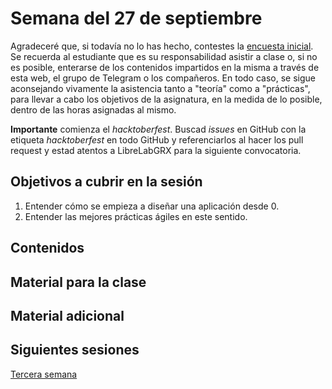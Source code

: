 # Semana del 27 de septiembre

Agradeceré que, si todavía no lo has hecho, contestes la
[encuesta inicial](https://docs.google.com/forms/d/e/1FAIpQLSeRIARhjTikI6X23VAB8TaQpx21BdIjZzxysJFXGI2TUxuEMQ/viewform). Se
recuerda al estudiante que es su responsabilidad asistir a clase o, si
no es posible,
enterarse de los contenidos impartidos en la misma a través de esta
web, el grupo de Telegram o los compañeros. En todo caso, se sigue aconsejando
vivamente la asistencia tanto a "teoría" como a "prácticas", para llevar a cabo
los objetivos de la asignatura, en la medida de lo posible, dentro de las horas
asignadas al mismo.

**Importante** comienza el *hacktoberfest*. Buscad *issues* en GitHub con la
etiqueta *hacktoberfest* en todo GitHub y referenciarlos al hacer los
pull request y estad atentos a LibreLabGRX para la siguiente convocatoria.

## Objetivos a cubrir en la sesión

1. Entender cómo se empieza a diseñar una aplicación desde 0.
2. Entender las mejores prácticas ágiles en este sentido.

## Contenidos

## Material para la clase


## Material adicional


## Siguientes sesiones

[Tercera semana](semana-04.md)
